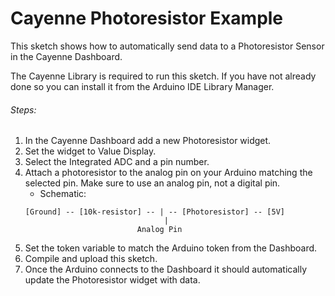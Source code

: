 # Cayenne Photoresistor Example

This sketch shows how to automatically send data to a Photoresistor Sensor in the Cayenne Dashboard.

The Cayenne Library is required to run this sketch. If you have not already done so you can install it from the Arduino IDE Library Manager.

###### Steps:
1. In the Cayenne Dashboard add a new Photoresistor widget.
2. Set the widget to Value Display.
3. Select the Integrated ADC and a pin number.
4. Attach a photoresistor to the analog pin on your Arduino matching the selected pin.
   Make sure to use an analog pin, not a digital pin.
   * Schematic:
   ```
   [Ground] -- [10k-resistor] -- | -- [Photoresistor] -- [5V]
                                  |
                            Analog Pin
   ```
5. Set the token variable to match the Arduino token from the Dashboard.
6. Compile and upload this sketch.
7. Once the Arduino connects to the Dashboard it should automatically update the Photoresistor widget with data.
